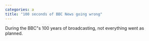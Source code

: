 ```yaml
---
categories: a
title: "100 seconds of BBC News going wrong"
---
```

During the BBC"s 100 years of broadcasting, not everything went as planned.